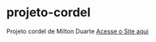 # projeto-cordel
Projeto cordel de Milton Duarte
  <a href="https://matheusrochap.github.io/projeto-cordel/">Acesse o Site aqui</a>
